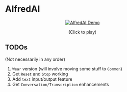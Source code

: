 # AlfredAI

<div align="center">

[![AlfredAI Demo](https://img.youtube.com/vi/2dk9uPPfRKw/0.jpg)](https://youtube.com/shorts/2dk9uPPfRKw)

(Click to play)

</div>

## TODOs
(Not necessarily in any order)
1. `Wear` version (will involve moving some stuff to `Common`)
2. Get `Reset` and `Stop` working
3. Add `text` input/output feature
4. Get `Conversation/Transcription` enhancements
